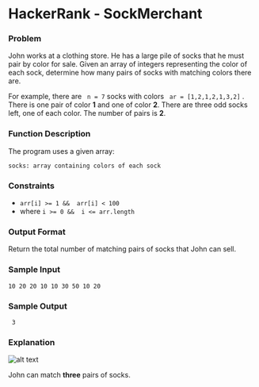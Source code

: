 # HackerRank - SockMerchant

### Problem
John works at a clothing store. He has a large pile of socks that he must pair by color for sale. Given an array of integers representing the color of each sock, determine how many pairs of socks with matching colors there are.

For example, there are ``` n = 7```
socks with colors ``` ar = [1,2,1,2,1,3,2]``` . There is one pair of color **1** and one of color **2**. There are three odd socks left, one of each color. The number of pairs is **2**.

### Function Description

The program uses a given array: 

    socks: array containing colors of each sock


### Constraints

* ``` arr[i] >= 1 &&  arr[i] < 100 ```
* where ``` i >= 0 &&  i <= arr.length ```

### Output Format

Return the total number of matching pairs of socks that John can sell.

### Sample Input

```10 20 20 10 10 30 50 10 20```

### Sample Output

``` 3```

### Explanation

![alt text](https://s3.amazonaws.com/hr-challenge-images/25168/1474122392-c7b9097430-sock.png "Picture connecting all possible pairs in the given array.")

John can match **three** pairs of socks.